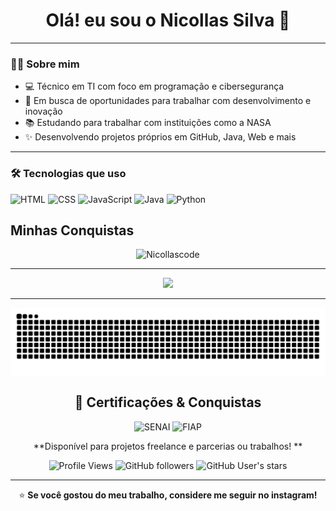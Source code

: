 <h1 align="center">Olá! eu sou o Nicollas Silva 👋</h1>

---

### 👨‍💻 Sobre mim

- 💻 Técnico em TI com foco em programação e cibersegurança  
- 🚀 Em busca de oportunidades para trabalhar com desenvolvimento e inovação  
- 📚 Estudando para trabalhar com instituições como a NASA  
- ✨ Desenvolvendo projetos próprios em GitHub, Java, Web e mais

---

### 🛠️ Tecnologias que uso

<p align="left">
  <img src="https://cdn.jsdelivr.net/gh/devicons/devicon/icons/html5/html5-original.svg" height="30" width="42" alt="HTML" />
  <img src="https://cdn.jsdelivr.net/gh/devicons/devicon/icons/css3/css3-original.svg" height="30" width="42" alt="CSS" />
  <img src="https://cdn.jsdelivr.net/gh/devicons/devicon/icons/javascript/javascript-original.svg" height="30" width="42" alt="JavaScript" />
  <img src="https://cdn.jsdelivr.net/gh/devicons/devicon/icons/java/java-original.svg" height="30" width="42" alt="Java" />
  <img src="https://cdn.jsdelivr.net/gh/devicons/devicon/icons/python/python-original.svg" height="30" width="42" alt="Python" />
</p>

## Minhas Conquistas
<div align="center">
  <img src="https://github-profile-trophy.vercel.app/?username=nicollascode&theme=tokyonight&no-frame=true&no-bg=false&margin-w=4&column=7" alt="Nicollascode" />
</div>

---

<div align="center">
  <img height="250em" src="https://github-readme-stats.vercel.app/api?username=nicollascode&show_icons=true&theme=midnight-purple" />
</div>

---

<picture align="center">
  <source media="(prefers-color-scheme: dark)" srcset="https://raw.githubusercontent.com/nicollascode/nicollascode/output/github-contribution-grid-snake-dark.svg">
  <source media="(prefers-color-scheme: light)" srcset="https://raw.githubusercontent.com/nicollascode/nicollascode/output/github-contribution-grid-snake-dark.svg">
  <img align="center" alt="github contribution grid snake animation" src="https://raw.githubusercontent.com/nicollascode/nicollascode/output/github-contribution-grid-snake.svg">
</picture>
<div align="center">


## 📜 Certificações & Conquistas

<div align="center">

![SENAI](https://img.shields.io/badge/SENAI-IA900-FF6B35?style=for-the-badge&logo=senai&logoColor=white)
![FIAP](https://img.shields.io/badge/FIAP-Startup--for--Students-0066CC?style=for-the-badge&logo=fiap&logoColor=white)
</div>

**Disponível para projetos freelance e parcerias ou trabalhos! **

![Profile Views](https://komarev.com/ghpvc/?username=VNicollasCode&color=blueviolet&style=for-the-badge)
![GitHub followers](https://img.shields.io/github/followers/NicollasCode?style=for-the-badge&color=blue)
![GitHub User's stars](https://img.shields.io/github/stars/NicollasCode?style=for-the-badge&color=yellow)

---

⭐️ **Se você gostou do meu trabalho, considere me seguir no instagram!**

</div>
